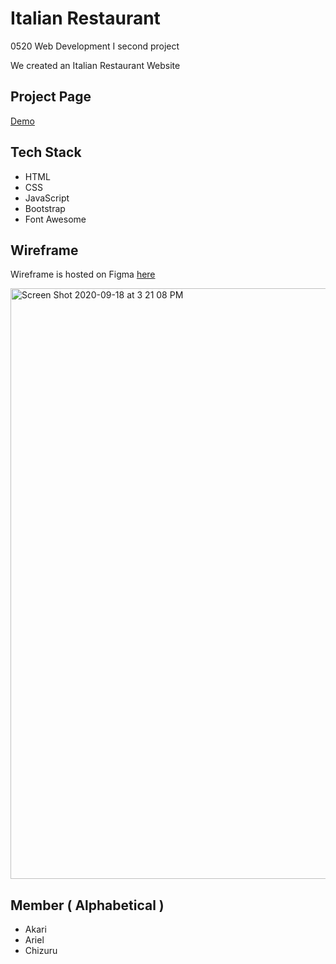 # Italian Restaurant 

0520 Web Development I second project

We created an Italian Restaurant Website 

## Project Page

[Demo](https://akaaariii.github.io/restaurant-project)

## Tech Stack

* HTML
* CSS
* JavaScript 
* Bootstrap 
* Font Awesome 

## Wireframe

Wireframe is hosted on Figma [here](https://www.figma.com/file/sppNJM47foudhy9saue9RB/Untitled)

<img width="945" alt="Screen Shot 2020-09-18 at 3 21 08 PM" src="https://user-images.githubusercontent.com/64046039/93650331-31021c80-fa49-11ea-9ea6-1d50506152af.png">


## Member ( Alphabetical )

* Akari
* Ariel
* Chizuru
